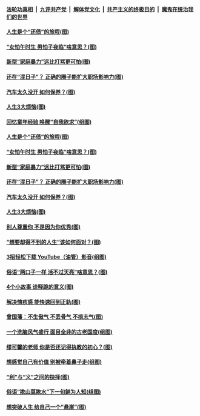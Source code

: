 

####  [法轮功真相](../../../../basic/blob/master/README.md?t=06202231) &nbsp;|&nbsp; [九评共产党](../../../../9ping.md/blob/master/README.md?t=06202231) &nbsp;|&nbsp; [解体党文化](../../../../jtdwh.md/blob/master/README.md?t=06202231)  &nbsp;|&nbsp; [共产主义的终极目的](../../../../gczydzjmd.md/blob/master/README.md?t=06202231) &nbsp;|&nbsp; [魔鬼在统治我们的世界](../../../../mgztzwmdsj.md/blob/master/README.md?t=06202231) 

#### [人生是个“还债”的旅程(图)](../pages/p8/936768.md?t=06202231) 

#### [“女怕午时生 男怕子夜临”啥意思？(图)](../pages/p8/937081.md?t=06202231) 

#### [新型“家庭暴力”远比打骂更可怕(图)](../pages/p8/936230.md?t=06202231) 

#### [还在“混日子”？ 正确的圈子能扩大职场影响力(图)](../pages/p8/937049.md?t=06202231) 

#### [汽车太久没开 如何保养？(图)](../pages/p8/937035.md?t=06202231) 

#### [人生3大烦恼(图)](../pages/p8/936959.md?t=06202231) 

#### [回忆童年经验 唤醒“自我欲求”(组图)](../pages/p8/937082.md?t=06202231) 

#### [人生是个“还债”的旅程(图)](../pages/p8/936768.md?t=06202231) 

#### [“女怕午时生 男怕子夜临”啥意思？(图)](../pages/p8/937081.md?t=06202231) 

#### [新型“家庭暴力”远比打骂更可怕(图)](../pages/p8/936230.md?t=06202231) 

#### [还在“混日子”？ 正确的圈子能扩大职场影响力(图)](../pages/p8/937049.md?t=06202231) 

#### [汽车太久没开 如何保养？(图)](../pages/p8/937035.md?t=06202231) 

#### [人生3大烦恼(图)](../pages/p8/936959.md?t=06202231) 

#### [别人尊重你 不是因为你优秀(图)](../pages/p8/936253.md?t=06202231) 

#### [“想要却得不到的人生”该如何面对？(图)](../pages/p8/936933.md?t=06202231) 

#### [3招轻松下载 YouTube（油管）影音(组图)](../pages/p8/936922.md?t=06202231) 

#### [俗语“两口子一样 活不过天亮”啥意思？(图)](../pages/p8/936917.md?t=06202231) 

#### [4个小故事 诠释跪的意义(图)](../pages/p8/936353.md?t=06202231) 

#### [解决愧疚感 能快速回到正轨(图)](../pages/p8/936834.md?t=06202231) 

#### [曾国藩：不生傲气 不丢骨气 不损志气(图)](../pages/p8/936248.md?t=06202231) 

#### [一个洗脑风气盛行 面目全非的古老国度(组图)](../pages/p8/936759.md?t=06202231) 

#### [缪可馨的老师 你是否还记得执教的初心？(图)](../pages/p8/936737.md?t=06202231) 

#### [想感觉自己有价值 别被牵着鼻子走(组图)](../pages/p8/936721.md?t=06202231) 

#### [“利”与“义”之间的抉择(图)](../pages/p8/936246.md?t=06202231) 

#### [俗语“欺山莫欺水”下一句鲜为人知(组图)](../pages/p8/936659.md?t=06202231) 

#### [想突破人生 给自己一个“悬崖”(图)](../pages/p8/936658.md?t=06202231) 

